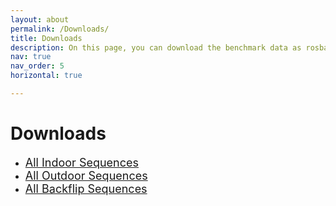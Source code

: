 ```yaml
---
layout: about
permalink: /Downloads/
title: Downloads
description: On this page, you can download the benchmark data as rosbag or use our toolbox to select data topics you are interested in to create customized data.
nav: true
nav_order: 5
horizontal: true

---
```


# Downloads

- <span style="font-size: large;">[All Indoor Sequences](/EAGLE/Downloads/indoorsequence/)</span>
- <span style="font-size: large;">[All Outdoor Sequences](/EAGLE/Downloads/outdoorsequence/)</span>
- <span style="font-size: large;">[All Backflip Sequences](/EAGLE/Downloads/backflipsequence/)</span>

